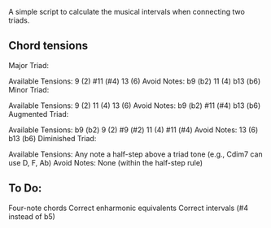 A simple script to calculate the musical intervals when connecting two triads.

## Chord tensions
Major Triad:

Available Tensions:
9 (2)
#11 (#4)
13 (6)
Avoid Notes:
b9 (b2)
11 (4)
b13 (b6)
Minor Triad:

Available Tensions:
9 (2)
11 (4)
13 (6)
Avoid Notes:
b9 (b2)
#11 (#4)
b13 (b6)
Augmented Triad:

Available Tensions:
b9 (b2)
9 (2)
#9 (#2)
11 (4)
#11 (#4)
Avoid Notes:
13 (6)
b13 (b6)
Diminished Triad:

Available Tensions:
Any note a half-step above a triad tone (e.g., Cdim7 can use D, F, Ab)
Avoid Notes:
None (within the half-step rule)

## To Do:
Four-note chords
Correct enharmonic equivalents
Correct intervals (#4 instead of b5)
